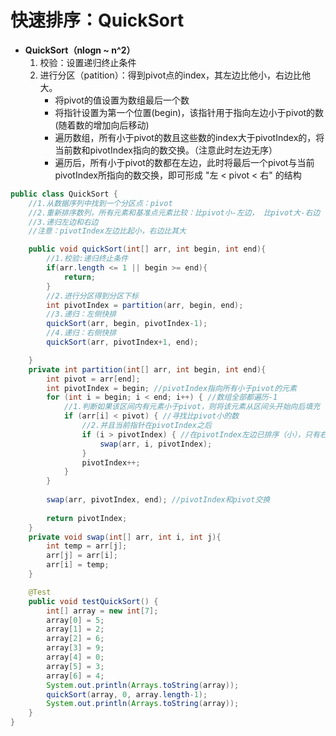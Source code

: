 # 快速排序：QuickSort

* **QuickSort（nlogn ~ n^2）**
  1. 校验：设置递归终止条件
  2. 进行分区（patition）：得到pivot点的index，其左边比他小，右边比他大。
     * 将pivot的值设置为数组最后一个数
     * 将指针设置为第一个位置\(begin\)，该指针用于指向左边小于pivot的数\(随着数的增加向后移动\)
     * 遍历数组，所有小于pivot的数且这些数的index大于pivotIndex的，将当前数和pivotIndex指向的数交换。（注意此时左边无序）
     * 遍历后，所有小于pivot的数都在左边，此时将最后一个pivot与当前pivotIndex所指向的数交换，即可形成       "左 &lt; pivot &lt; 右" 的结构

```java
public class QuickSort {
    //1.从数据序列中找到一个分区点：pivot
    //2.重新排序数列，所有元素和基准点元素比较：比pivot小-左边， 比pivot大-右边
    //3.递归左边和右边
    //注意：pivotIndex左边比起小，右边比其大

    public void quickSort(int[] arr, int begin, int end){
        //1.校验:递归终止条件
        if(arr.length <= 1 || begin >= end){
            return;
        }
        //2.进行分区得到分区下标
        int pivotIndex = partition(arr, begin, end);
        //3.递归：左侧快排
        quickSort(arr, begin, pivotIndex-1);
        //4.递归：右侧快排
        quickSort(arr, pivotIndex+1, end);

    }
    private int partition(int[] arr, int begin, int end){
        int pivot = arr[end];
        int pivotIndex = begin; //pivotIndex指向所有小于pivot的元素
        for (int i = begin; i < end; i++) { //数组全部都遍历-1
            //1.判断如果该区间内有元素小于pivot，则将该元素从区间头开始向后填充
            if (arr[i] < pivot) { //寻找比pivot小的数
                //2.并且当前指针在pivotIndex之后
                if (i > pivotIndex) { //在pivotIndex左边已排序（小），只有右边才需要考虑
                    swap(arr, i, pivotIndex);
                }
                pivotIndex++;
            }
        }
        
        swap(arr, pivotIndex, end); //pivotIndex和pivot交换
        
        return pivotIndex;
    }
    private void swap(int[] arr, int i, int j){
        int temp = arr[j];
        arr[j] = arr[i];
        arr[i] = temp;
    }

    @Test
    public void testQuickSort() {
        int[] array = new int[7];
        array[0] = 5;
        array[1] = 2;
        array[2] = 6;
        array[3] = 9;
        array[4] = 0;
        array[5] = 3;
        array[6] = 4;
        System.out.println(Arrays.toString(array));
        quickSort(array, 0, array.length-1);
        System.out.println(Arrays.toString(array));
    }
}
```

